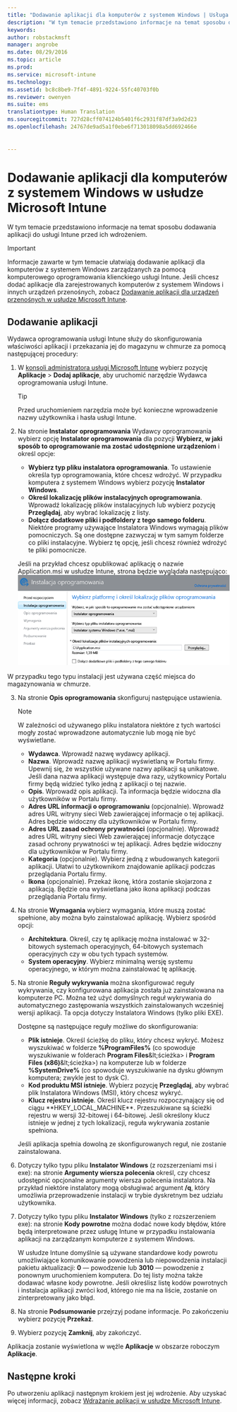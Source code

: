 ```yaml
---
title: "Dodawanie aplikacji dla komputerów z systemem Windows | Usługa Microsoft Intune"
description: "W tym temacie przedstawiono informacje na temat sposobu dodawania aplikacji na komputerach do usługi Intune przed ich wdrożeniem."
keywords: 
author: robstackmsft
manager: angrobe
ms.date: 08/29/2016
ms.topic: article
ms.prod: 
ms.service: microsoft-intune
ms.technology: 
ms.assetid: bc8c8be9-7f4f-4891-9224-55fc40703f0b
ms.reviewer: owenyen
ms.suite: ems
translationtype: Human Translation
ms.sourcegitcommit: 727d28cff074124b5401f6c2931f87df3a9d2d23
ms.openlocfilehash: 24767de9ad5a1f0ebe6f713018098a5dd692466e


---
```


# Dodawanie aplikacji dla komputerów z systemem Windows w usłudze Microsoft Intune

W tym temacie przedstawiono informacje na temat sposobu dodawania aplikacji do usługi Intune przed ich wdrożeniem.

> [!IMPORTANT]
> Informacje zawarte w tym temacie ułatwiają dodawanie aplikacji dla komputerów z systemem Windows zarządzanych za pomocą komputerowego oprogramowania klienckiego usługi Intune. Jeśli chcesz dodać aplikacje dla zarejestrowanych komputerów z systemem Windows i innych urządzeń przenośnych, zobacz [Dodawanie aplikacji dla urządzeń przenośnych w usłudze Microsoft Intune](add-apps-for-mobile-devices-in-microsoft-intune.md).


## Dodawanie aplikacji
Wydawca oprogramowania usługi Intune służy do skonfigurowania właściwości aplikacji i przekazania jej do magazynu w chmurze za pomocą następującej procedury:

1.  W [konsoli administratora usługi Microsoft Intune](https://manage.microsoft.com) wybierz pozycję **Aplikacje** &gt; **Dodaj aplikacje**, aby uruchomić narzędzie Wydawca oprogramowania usługi Intune.

    > [!TIP]
    > Przed uruchomieniem narzędzia może być konieczne wprowadzenie nazwy użytkownika i hasła usługi Intune.

2.  Na stronie **Instalator oprogramowania** Wydawcy oprogramowania wybierz opcję **Instalator oprogramowania** dla pozycji **Wybierz, w jaki sposób to oprogramowanie ma zostać udostępnione urządzeniom** i określ opcje:

    - **Wybierz typ pliku instalatora oprogramowania**. To ustawienie określa typ oprogramowania, które chcesz wdrożyć. W przypadku komputera z systemem Windows wybierz pozycję **Instalator Windows**.
    - **Określ lokalizację plików instalacyjnych oprogramowania**. Wprowadź lokalizację plików instalacyjnych lub wybierz pozycję **Przeglądaj**, aby wybrać lokalizację z listy.
    - **Dołącz dodatkowe pliki i podfoldery z tego samego folderu**. Niektóre programy używające Instalatora Windows wymagają plików pomocniczych. Są one dostępne zazwyczaj w tym samym folderze co pliki instalacyjne. Wybierz tę opcję, jeśli chcesz również wdrożyć te pliki pomocnicze.

    Jeśli na przykład chcesz opublikować aplikację o nazwie Application.msi w usłudze Intune, strona będzie wyglądała następująco: ![Strona konfiguracji oprogramowania wydawcy](./media/publisher-for-pc.png)

   W przypadku tego typu instalacji jest używana część miejsca do magazynowania w chmurze.

3.  Na stronie **Opis oprogramowania** skonfiguruj następujące ustawienia.

    > [!NOTE]
    > W zależności od używanego pliku instalatora niektóre z tych wartości mogły zostać wprowadzone automatycznie lub mogą nie być wyświetlane.

    - **Wydawca**. Wprowadź nazwę wydawcy aplikacji.
    - **Nazwa**. Wprowadź nazwę aplikacji wyświetlaną w Portalu firmy.<br />Upewnij się, że wszystkie używane nazwy aplikacji są unikatowe. Jeśli dana nazwa aplikacji występuje dwa razy, użytkownicy Portalu firmy będą widzieć tylko jedną z aplikacji o tej nazwie.
    - **Opis**. Wprowadź opis aplikacji. Ta informacja będzie widoczna dla użytkowników w Portalu firmy.
    - **Adres URL informacji o oprogramowaniu** (opcjonalnie). Wprowadź adres URL witryny sieci Web zawierającej informacje o tej aplikacji. Adres będzie widoczny dla użytkowników w Portalu firmy.
    - **Adres URL zasad ochrony prywatności** (opcjonalnie). Wprowadź adres URL witryny sieci Web zawierającej informacje dotyczące zasad ochrony prywatności w tej aplikacji. Adres będzie widoczny dla użytkowników w Portalu firmy.
    - **Kategoria** (opcjonalnie). Wybierz jedną z wbudowanych kategorii aplikacji. Ułatwi to użytkownikom znajdowanie aplikacji podczas przeglądania Portalu firmy.
    - **Ikona** (opcjonalnie). Przekaż ikonę, która zostanie skojarzona z aplikacją. Będzie ona wyświetlana jako ikona aplikacji podczas przeglądania Portalu firmy.

4.  Na stronie **Wymagania** wybierz wymagania, które muszą zostać spełnione, aby można było zainstalować aplikację. Wybierz spośród opcji:

    - **Architektura**. Określ, czy tę aplikację można instalować w 32-bitowych systemach operacyjnych, 64-bitowych systemach operacyjnych czy w obu tych typach systemów.
    - **System operacyjny**. Wybierz minimalną wersję systemu operacyjnego, w którym można zainstalować tę aplikację.

5.  Na stronie **Reguły wykrywania** można skonfigurować reguły wykrywania, czy konfigurowana aplikacja została już zainstalowana na komputerze PC. Można też użyć domyślnych reguł wykrywania do automatycznego zastępowania wszystkich zainstalowanych wcześniej wersji aplikacji. Ta opcja dotyczy Instalatora Windows (tylko pliki EXE).

    Dostępne są następujące reguły możliwe do skonfigurowania:
    - **Plik istnieje**. Określ ścieżkę do pliku, który chcesz wykryć. Możesz wyszukiwać w folderze **%ProgramFiles%** (co spowoduje wyszukiwanie w folderach **Program Files**\&lt;ścieżka&gt; i **Program Files (x86)**\&lt;ścieżka&gt;) na komputerze lub w folderze **%SystemDrive%** (co spowoduje wyszukiwanie na dysku głównym komputera; zwykle jest to dysk C).
    - **Kod produktu MSI istnieje**. Wybierz pozycję **Przeglądaj**, aby wybrać plik Instalatora Windows (MSI), który chcesz wykryć.
    - **Klucz rejestru istnieje**. Określ klucz rejestru rozpoczynający się od ciągu **HKEY_LOCAL_MACHINE\**. Przeszukiwane są ścieżki rejestru w wersji 32-bitowej i 64-bitowej. Jeśli określony klucz istnieje w jednej z tych lokalizacji, reguła wykrywania zostanie spełniona.

    Jeśli aplikacja spełnia dowolną ze skonfigurowanych reguł, nie zostanie zainstalowana.

6.  Dotyczy tylko typu pliku **Instalator Windows** (z rozszerzeniami msi i exe): na stronie **Argumenty wiersza polecenia** określ, czy chcesz udostępnić opcjonalne argumenty wiersza polecenia instalatora. Na przykład niektóre instalatory mogą obsługiwać argument **/q**, który umożliwia przeprowadzenie instalacji w trybie dyskretnym bez udziału użytkownika.

7.  Dotyczy tylko typu pliku **Instalator Windows** (tylko z rozszerzeniem exe): na stronie **Kody powrotne** można dodać nowe kody błędów, które będą interpretowane przez usługę Intune w przypadku instalowania aplikacji na zarządzanym komputerze z systemem Windows.

    W usłudze Intune domyślnie są używane standardowe kody powrotu umożliwiające komunikowanie powodzenia lub niepowodzenia instalacji pakietu aktualizacji: **0** — powodzenie lub **3010** — powodzenie z ponownym uruchomieniem komputera. Do tej listy można także dodawać własne kody powrotne. Jeśli określisz listę kodów powrotnych i instalacja aplikacji zwróci kod, którego nie ma na liście, zostanie on zinterpretowany jako błąd.

8.  Na stronie **Podsumowanie** przejrzyj podane informacje. Po zakończeniu wybierz pozycję **Przekaż**.

9. Wybierz pozycję **Zamknij**, aby zakończyć.

Aplikacja zostanie wyświetlona w węźle **Aplikacje** w obszarze roboczym **Aplikacje**.

## Następne kroki

Po utworzeniu aplikacji następnym krokiem jest jej wdrożenie. Aby uzyskać więcej informacji, zobacz [Wdrażanie aplikacji w usłudze Microsoft Intune](deploy-apps.md).



<!--HONumber=Aug16_HO5-->


